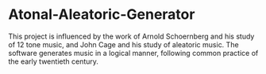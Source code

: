 # Atonal-Aleatoric-Generator

This project is influenced by the work of Arnold Schoernberg and his study of 12 tone music, and John Cage and his study of aleatoric music.
The software generates music in a logical manner, following common practice of the early twentieth century.
